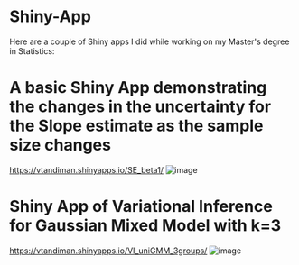 # Shiny-App

Here are a couple of Shiny apps I did while working on my Master's degree in Statistics:

# A basic Shiny App demonstrating the changes in the uncertainty for the Slope estimate as the sample size changes
https://vtandiman.shinyapps.io/SE_beta1/
![image](https://user-images.githubusercontent.com/64186084/154676683-7c438c8b-1c88-43bd-8d54-02c46aff265e.png)


# Shiny App of Variational Inference for Gaussian Mixed Model with k=3
https://vtandiman.shinyapps.io/VI_uniGMM_3groups/ 
![image](https://user-images.githubusercontent.com/64186084/154676275-ce0390fa-35f5-4ea2-8bc7-6de7a1dc21b3.png)
